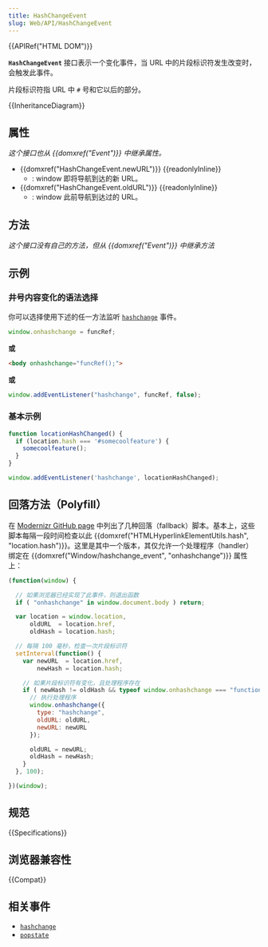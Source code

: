 ```yaml
---
title: HashChangeEvent
slug: Web/API/HashChangeEvent
---
```


{{APIRef("HTML DOM")}}

**`HashChangeEvent`** 接口表示一个变化事件，当 URL 中的片段标识符发生改变时，会触发此事件。

片段标识符指 URL 中 `#` 号和它以后的部分。

{{InheritanceDiagram}}

## 属性

_这个接口也从 {{domxref("Event")}} 中继承属性。_

- {{domxref("HashChangeEvent.newURL")}} {{readonlyInline}}
  - : window 即将导航到达的新 URL。
- {{domxref("HashChangeEvent.oldURL")}} {{readonlyInline}}
  - : window 此前导航到达过的 URL。

## 方法

_这个接口没有自己的方法，但从 {{domxref("Event")}} 中继承方法_

## 示例

### 井号内容变化的语法选择

你可以选择使用下述的任一方法监听 [`hashchange`](/zh-CN/docs/Web/API/Window/hashchange_event) 事件。

```js
window.onhashchange = funcRef;
```

**或**

```html
<body onhashchange="funcRef();">
```

**或**

```js
window.addEventListener("hashchange", funcRef, false);
```

### 基本示例

```js
function locationHashChanged() {
  if (location.hash === '#somecoolfeature') {
    somecoolfeature();
  }
}

window.addEventListener('hashchange', locationHashChanged);
```

## 回落方法（Polyfill）

在 [Modernizr GitHub page](https://github.com/Modernizr/Modernizr/wiki/HTML5-Cross-Browser-Polyfills) 中列出了几种回落（fallback）脚本。基本上，这些脚本每隔一段时间检查以此 {{domxref("HTMLHyperlinkElementUtils.hash", "location.hash")}}。这里是其中一个版本，其仅允许一个处理程序（handler）绑定在 {{domxref("Window/hashchange_event", "onhashchange")}} 属性上：

```js
(function(window) {

  // 如果浏览器已经实现了此事件，则退出函数
  if ( "onhashchange" in window.document.body ) return;

  var location = window.location,
      oldURL  = location.href,
      oldHash = location.hash;

  // 每隔 100 毫秒，检查一次片段标识符
  setInterval(function() {
    var newURL  = location.href,
        newHash = location.hash;

    // 如果片段标识符有变化，且处理程序存在
    if ( newHash != oldHash && typeof window.onhashchange === "function" ) {
      // 执行处理程序
      window.onhashchange({
        type: "hashchange",
        oldURL: oldURL,
        newURL: newURL
      });

      oldURL = newURL;
      oldHash = newHash;
    }
  }, 100);

})(window);
```

## 规范

{{Specifications}}

## 浏览器兼容性

{{Compat}}

## 相关事件

- [`hashchange`](/zh-CN/docs/Web/API/Window/hashchange_event)
- [`popstate`](/zh-CN/docs/Web/API/Window/popstate_event)
